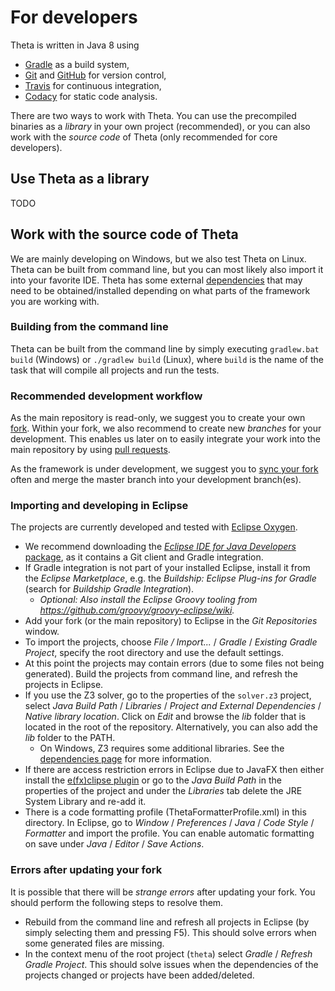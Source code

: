 # For developers

Theta is written in Java 8 using
* [Gradle](https://gradle.org/) as a build system,
* [Git](https://git-scm.com/) and [GitHub](https://github.com/FTSRG/theta) for version control,
* [Travis](https://travis-ci.org/FTSRG/theta) for continuous integration,
* [Codacy](https://www.codacy.com/app/FTSRG/theta/dashboard) for static code analysis.

There are two ways to work with Theta. You can use the precompiled binaries as a _library_ in your own project (recommended), or you can also work with the _source code_ of Theta (only recommended for core developers).

## Use Theta as a library

TODO

## Work with the source code of Theta

We are mainly developing on Windows, but we also test Theta on Linux. Theta can be built from command line, but you can most likely also import it into your favorite IDE. Theta has some external [dependencies](Dependencies.md) that may need to be obtained/installed depending on what parts of the framework you are working with.

### Building from the command line

Theta can be built from the command line by simply executing `gradlew.bat build` (Windows) or `./gradlew build` (Linux), where `build` is the name of the task that will compile all projects and run the tests.

### Recommended development workflow

As the main repository is read-only, we suggest you to create your own [fork](https://help.github.com/articles/fork-a-repo/). Within your fork, we also recommend to create new _branches_ for your development. This enables us later on to easily integrate your work into the main repository by using [pull requests](https://help.github.com/articles/about-pull-requests/).

As the framework is under development, we suggest you to [sync your fork](https://help.github.com/articles/syncing-a-fork/) often and merge the master branch into your development branch(es).

### Importing and developing in Eclipse

The projects are currently developed and tested with [Eclipse Oxygen](https://www.eclipse.org/oxygen/).
* We recommend downloading the [_Eclipse IDE for Java Developers_ package](https://www.eclipse.org/downloads/eclipse-packages/), as it contains a Git client and Gradle integration.
* If Gradle integration is not part of your installed Eclipse, install it from the _Eclipse Marketplace_, e.g. the _Buildship: Eclipse Plug-ins for Gradle_ (search for _Buildship Gradle Integration_).
  * _Optional: Also install the Eclipse Groovy tooling from <https://github.com/groovy/groovy-eclipse/wiki>._
* Add your fork (or the main repository) to Eclipse in the _Git Repositories_ window.
* To import the projects, choose _File / Import..._ / _Gradle_ / _Existing Gradle Project_, specify the root directory and use the default settings.
* At this point the projects may contain errors (due to some files not being generated). Build the projects from command line, and refresh the projects in Eclipse.
* If you use the Z3 solver, go to the properties of the `solver.z3` project, select _Java Build Path_ / _Libraries_ / _Project and External Dependencies_ / _Native library location_. Click on _Edit_ and browse the _lib_ folder that is located in the root of the repository. Alternatively, you can also add the _lib_ folder to the PATH.
  * On Windows, Z3 requires some additional libraries. See the [dependencies page](Dependencies.md) for more information.
* If there are access restriction errors in Eclipse due to JavaFX then either install the [e(fx)clipse plugin](http://www.eclipse.org/efxclipse) or go to the _Java Build Path_ in the properties of the project and under the _Libraries_ tab delete the JRE System Library and re-add it.
* There is a code formatting profile (ThetaFormatterProfile.xml) in this directory. In Eclipse, go to _Window_ / _Preferences_ / _Java_ / _Code Style_ / _Formatter_ and import the profile. You can enable automatic formatting on save under _Java_ / _Editor_ / _Save Actions_.

### Errors after updating your fork

It is possible that there will be _strange errors_ after updating your fork. You should perform the following steps to resolve them.

* Rebuild from the command line and refresh all projects in Eclipse (by simply selecting them and pressing F5). This should solve errors when some generated files are missing.
* In the context menu of the root project (`theta`) select _Gradle_ / _Refresh Gradle Project_. This should solve issues when the dependencies of the projects changed or projects have been added/deleted.
